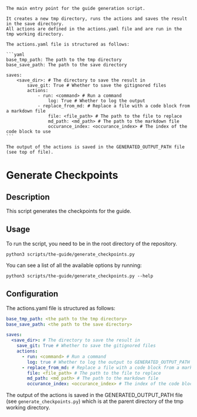     The main entry point for the guide generation script.

    It creates a new tmp directory, runs the actions and saves the result in the save directory.
    All actions are defined in the actions.yaml file and are run in the tmp working directory.

    The actions.yaml file is structured as follows:

    ```yaml
    base_tmp_path: The path to the tmp directory
    base_save_path: The path to the save directory

    saves:
        <save_dir>: # The directory to save the result in
            save_git: True # Whether to save the gitignored files
            actions:
                - run: <command> # Run a command
                    log: True # Whether to log the output
                - replace_from_md: # Replace a file with a code block from a markdown file
                    file: <file_path> # The path to the file to replace
                    md_path: <md_path> # The path to the markdown file
                    occurance_index: <occurance_index> # The index of the code block to use
    ```

    The output of the actions is saved in the GENERATED_OUTPUT_PATH file (see top of file).


# Generate Checkpoints

## Description

This script generates the checkpoints for the guide.

## Usage

To run the script, you need to be in the root directory of the repository.

```
python3 scripts/the-guide/generate_checkpoints.py
```

You can see a list of all the available options by running:

```
python3 scripts/the-guide/generate_checkpoints.py --help
```

## Configuration

The actions.yaml file is structured as follows:

```yaml
base_tmp_path: <the path to the tmp directory>
base_save_path: <the path to the save directory>

saves:
  <save_dir>: # The directory to save the result in
    save_git: True # Whether to save the gitignored files
    actions:
      - run: <command> # Run a command
        log: true # Whether to log the output to GENERATED_OUTPUT_PATH
      - replace_from_md: # Replace a file with a code block from a markdown file
        file: <file_path> # The path to the file to replace
        md_path: <md_path> # The path to the markdown file
        occurance_index: <occurance_index> # The index of the code block to use
```

The output of the actions is saved in the GENERATED_OUTPUT_PATH file (see `generate_checkpoints.py`) which is at the parent directory of the tmp working directory.




    